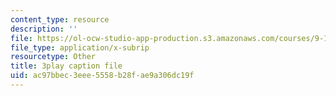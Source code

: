 ```yaml
---
content_type: resource
description: ''
file: https://ol-ocw-studio-app-production.s3.amazonaws.com/courses/9-14-brain-structure-and-its-origins-spring-2014/ac97bbec3eee5558b28fae9a306dc19f_555136.srt
file_type: application/x-subrip
resourcetype: Other
title: 3play caption file
uid: ac97bbec-3eee-5558-b28f-ae9a306dc19f
---
```

